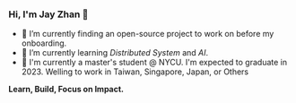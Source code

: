 ### Hi, I'm Jay Zhan 👋

- 🔭 I’m currently finding an open-source project to work on before my onboarding.
- 🌱 I’m currently learning *Distributed System* and *AI*.
- 🏫 I'm currently a master's student @ NYCU. I'm expected to graduate in 2023. Welling to work in Taiwan, Singapore, Japan, or Others

**Learn, Build, Focus on Impact.**

<!--
**jayzhan211/jayzhan211** is a ✨ _special_ ✨ repository because its `README.md` (this file) appears on your GitHub profile.

Here are some ideas to get you started:

- 🔭 I’m currently working on ...
- 🌱 I’m currently learning ...
- 👯 I’m looking to collaborate on ...
- 🤔 I’m looking for help with ...
- 💬 Ask me about ...
- 📫 How to reach me: ...
- 😄 Pronouns: ...
- ⚡ Fun fact: ...
-->
